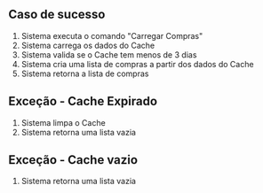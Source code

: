 ## Caso de sucesso
1. Sistema executa o comando "Carregar Compras"
2. Sistema carrega os dados do Cache
3. Sistema valida se o Cache tem menos de 3 dias
4. Sistema cria uma lista de compras a partir dos dados do Cache
5. Sistema retorna a lista de compras

## Exceção - Cache Expirado
1. Sistema limpa o Cache
2. Sistema retorna uma lista vazia

## Exceção - Cache vazio
1. Sistema retorna uma lista vazia

